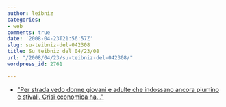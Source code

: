 ```yaml
---
author: leibniz
categories:
- web
comments: true
date: '2008-04-23T21:56:57Z'
slug: su-teibniz-del-042308
title: Su teibniz del 04/23/08
url: "/2008/04/23/su-teibniz-del-042308/"
wordpress_id: 2761

---
```

* ["Per strada vedo donne giovani e adulte che indossano ancora piumino e stivali. Crisi economica ha..."](https://feeds.feedburner.com/~r/teibniz/~3/276076876/32615940)


